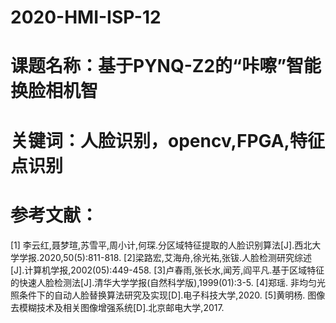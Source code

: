 # 2020-HMI-ISP-12
# 课题名称：基于PYNQ-Z2的“咔嚓”智能换脸相机智
# 关键词：人脸识别，opencv,FPGA,特征点识别
# 参考文献：
[1] 李云红,聂梦瑄,苏雪平,周小计,何琛.分区域特征提取的人脸识别算法[J].西北大学学报.2020,50(5):811-818.
[2]梁路宏,艾海舟,徐光祐,张钹.人脸检测研究综述[J].计算机学报,2002(05):449-458.
[3]卢春雨,张长水,闻芳,阎平凡.基于区域特征的快速人脸检测法[J].清华大学学报(自然科学版),1999(01):3-5.
[4]郑瑶. 非均匀光照条件下的自动人脸替换算法研究及实现[D].电子科技大学,2020.
[5]黄明杨. 图像去模糊技术及相关图像增强系统[D].北京邮电大学,2017.
